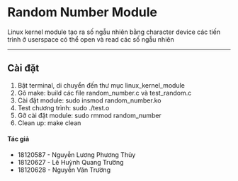 # Random Number Module

Linux kernel module tạo ra số ngẫu nhiên bằng character device các tiến trình ở userspace có thể open và read các số ngẫu nhiên

------------
## Cài đặt
1. Bật terminal, di chuyển đến thư mục linux_kernel_module
2. Gõ make: build các file random_number.c và test_random.c
3. Cài đặt module:  sudo insmod random_number.ko
4. Test chương trình: sudo ./test.o
5. Gỡ cài đặt module: sudo rmmod random_number
6. Clean up: make clean

#### Tác giả
- 18120587 - Nguyễn Lương Phương Thủy
- 18120627 - Lê Huỳnh Quang Trường
- 18120628 - Nguyễn Văn Trường

